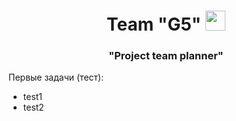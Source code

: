 <html>
  <head>
    <meta charset="utf-8">
    <h1 align="center">Team "G5"
    <img src="https://github.com/blackcater/blackcater/raw/main/images/Hi.gif" height="32"/></h1>
    <h3 align="center">"Project team planner"</h3>
  </head>
  <body>
  Первые задачи (тест):
    <ul>
      <li>test1</li>
      <li>test2</li>
    </ul>
  </body>
</html>
